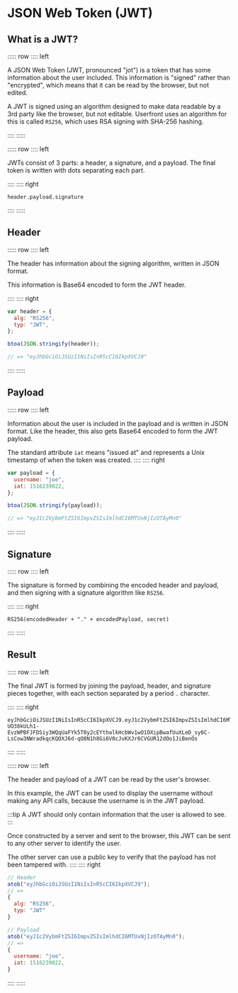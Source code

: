 # JSON Web Token (JWT)

## What is a JWT?

::::: row
:::: left

A JSON Web Token (JWT, pronounced "jot") is a token that has some information about the user included. This information is "signed" rather than "encrypted", which means that it can be read by the browser, but not edited.

A JWT is signed using an algorithm designed to make data readable by a 3rd party like the browser, but not editable. Userfront uses an algorithm for this is called `RS256`, which uses RSA signing with SHA-256 hashing.

::::
:::::

::::: row
:::: left

JWTs consist of 3 parts: a header, a signature, and a payload. The final token is written with dots separating each part.

::::
:::: right

```
header.payload.signature
```

::::
:::::

## Header

::::: row
:::: left

The header has information about the signing algorithm, written in JSON format.

This information is Base64 encoded to form the JWT header.

::::
:::: right

```js
var header = {
  alg: "RS256",
  typ: "JWT",
};

btoa(JSON.stringify(header));

// => "eyJhbGciOiJSUzI1NiIsInR5cCI6IkpXVCJ9"
```

::::
:::::

## Payload

::::: row
:::: left

Information about the user is included in the payload and is written in JSON format. Like the header, this also gets Base64 encoded to form the JWT payload.

The standard attribute `iat` means "issued at" and represents a Unix timestamp of when the token was created.
::::
:::: right

```js
var payload = {
  username: "joe",
  iat: 1516239022,
};

btoa(JSON.stringify(payload));

// => "eyJ1c2VybmFtZSI6ImpvZSIsImlhdCI6MTUxNjIzOTAyMn0"
```

::::
:::::

## Signature

::::: row
:::: left

The signature is formed by combining the encoded header and payload, and then signing with a signature algorithm like `RS256`.

::::
:::: right

```
RS256(encodedHeader + "." + encodedPayload, secret)
```

::::
:::::

## Result

::::: row
:::: left

The final JWT is formed by joining the payload, header, and signature pieces together, with each section separated by a period `.` character.

::::
:::: right

```
eyJhbGciOiJSUzI1NiIsInR5cCI6IkpXVCJ9.eyJ1c2VybmFtZSI6ImpvZSIsImlhdCI6MTUxNjIzOTAyMn0.CKJU9aGLxszIG0pXHGezlQFFxstmf9C09d30-UO38kULh1-EvzWPBFJFDSiy3WQqUaFYk5T0y2cEYthalkHcbWv1wO1OXipBwafUuXLeD_sy6C-LsCow3NWradkqcKQOXJ6d-qO8N1h8Gi6V0cJvKXJr6CVGUR12dOo1JiBenOs
```

::::
:::::

::::: row
:::: left

The header and payload of a JWT can be read by the user's browser.

In this example, the JWT can be used to display the username without making any API calls, because the username is in the JWT payload.

:::tip
A JWT should only contain information that the user is allowed to see.
:::

Once constructed by a server and sent to the browser, this JWT can be sent to any other server to identify the user.

The other server can use a public key to verify that the payload has not been tampered with.
::::
:::: right

```js
// Header
atob("eyJhbGciOiJSUzI1NiIsInR5cCI6IkpXVCJ9");
// =>
{
  alg: "RS256",
  typ: "JWT"
}

// Payload
atob("eyJ1c2VybmFtZSI6ImpvZSIsImlhdCI6MTUxNjIzOTAyMn0");
// =>
{
  username: "joe",
  iat: 1516239022,
}
```

::::
:::::
